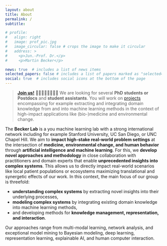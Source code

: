 ```yaml
---
layout: about
title: About
permalink: /
subtitle: 

# profile:
#   align: right
#   image: prof_pic.jpg
#   image_circular: false # crops the image to make it circular
#   address: >
#     <p>Jun.-Prof. Dr.</p>
#     <p>Martin Becker</p>

news: true  # includes a list of news items
selected_papers: false # includes a list of papers marked as "selected={true}"
social: true  # includes social icons at the bottom of the page
---
```


<!-- 
<div style="margin-bottom: 1em; vertical-align: middle">
  <div style="display: inline-block; margin-right: .5em; vertical-align: middle">
    <img src="assets/img/rostock_logo.png" width=50em>
  </div>
  <div style="display: inline-block; vertical-align: middle; margin-right: 2em">
    <i>Chair for Intelligent Data Analytics</i><br/>
    <i>University of Rostock</i>
  </div>

  <div style="display: inline-block; margin-right: .5em; vertical-align: middle">
    <img src="assets/img/stanford-medicine_logo_small.png" width=50em>
  </div>
  <div style="display: inline-block; vertical-align: middle">
    <i>Stanford University</i>
  </div> 
</div>
  -->
<!-- 
<div style="margin-bottom: 2em">
  <div style="display: inline-block; margin-right: .5em; vertical-align: middle">
    <img src="assets/img/stanford-medicine_logo_small.png" width=50em>
  </div>
  <div style="display: inline-block; vertical-align: middle">
    <i>External Researcher</i><br/>
    <i>Stanford University</i>
  </div>
</div>
-->

> **[Join us!](/join-us)** 👩‍🎓🧑‍🏫👩‍⚕️🙋‍♂️ We are looking for several **PhD students or Postdocs** and **student assistants**.
You will work on [projects](projects) encompassing for example extracting and integrating domain knowledge from and into machine learning methods in the context of high-impact applications like (bio-)medicine and environmental change.

The **Becker Lab** is a you machine learning lab with a strong international network including for example Stanford University, UC San Diego, or UNC Chapel Hill.
We aim to **impact high-stake real-world problem settings** at the intersection of **medicine, environmental change, and human behavior** through **artificial intelligence and machine learning**.
For this, we **develop novel approaches and methodology** in close collaboration with practitioners and domain experts that enable **unprecedented insights into complex systems**.
This allows us to directly impact real-world scenarios like local patient populations or ecosystems maximizing translational and synergetic effects of our work.
In this context, the main focus of our group is threefold:

* **understanding complex systems** by extracting novel insights into their underlying processes,
* **modeling complex systems** by integrating existing domain knowledge into machine learning methods,
* and developing methods for **knowledge management, representation, and interaction**.

Our approaches range from multi-modal learning, network analysis, and exceptional model mining to Bayesian modeling, deep learning, representation learning, explainable AI, and human computer interaction.
